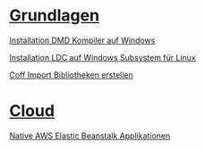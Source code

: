 # [Grundlagen](grundlagen/index.md)

[Installation DMD Kompiler auf Windows](grundlagen/installation-dmd-kompiler-auf-windows.md)

[Installation LDC auf Windows Subsystem für Linux](grundlagen/installation-ldc-auf-windows-subsystem-fuer-linux.md)

[Coff Import Bibliotheken erstellen](grundlagen/coff-import-bibliotheken-erstellen.md)

# [Cloud](cloud/index.md)

[Native AWS Elastic Beanstalk Applikationen](cloud/native-aws-beanstalk-applikationen.md)